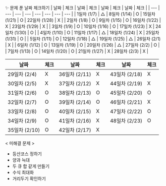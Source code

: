  ✨ 문제 푼 날짜 체크하기
| 날짜 | 체크 | 날짜 | 체크 | 날짜 | 체크 | 날짜 | 체크 |
| --- | --- | --- | --- | --- | --- | --- | --- |
| 1일차 (1/7) | △ | 8일차 (1/14) | O | 15일차 (1/21) | O | 22일차 (1/28) | X |
| 2일차 (1/8) | O | 9일차 (1/15) | O | 16일차 (1/22) | X | 23일차 (1/29) | X |
| 3일차 (1/9) | O | 10일차 (1/16) | O | 17일차 (1/23) | X | 24일차 (1/30) | O |
| 4일차 (1/10) | O | 11일차 (1/17) | △ | 18일차 (1/24) | X | 25일차 (1/31) | O |
| 5일차 (1/11) | O | 12일차 (1/18) | △ | 19일차 (1/25) | △ | 26일차 (2/1) | X |
| 6일차 (1/12) | O | 13일차 (1/19) | O | 20일차 (1/26) | △ | 27일차 (2/2) | O |
| 7일차 (1/13) | O | 14일차 (1/20) | O | 21일차 (1/27) | X | 28일차 (2/3) | X |

| 날짜 | 체크 | 날짜 | 체크 | 날짜 | 체크 |
| --- | --- | --- | --- | --- | --- |
| 29일차 (2/4) | X | 36일차 (2/11) | X | 43일차 (2/18) | X |
| 30일차 (2/5) | X | 37일차 (2/12) | X | 44일차 (2/19) | X |
| 31일차 (2/6) | O | 38일차 (2/13) | O | 45일차 (2/20) | O |
| 32일차 (2/7) | O | 39일차 (2/14) | O | 46일차 (2/21) | X |
| 33일차 (2/8) | O | 40일차 (2/15) | X | 47일차 (2/22) | O |
| 34일차 (2/9) | O | 41일차 (2/16) | X | 48일차 (2/23) | O |
| 35일차 (2/10) | O | 42일차 (2/17) | X |  |  |


< 미해결 문제 >

- 등산코스 정하기
- 양과 늑대
- 두 큐 합 같게 만들기
- 수식 최대화
- 거리두기 확인하기
